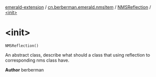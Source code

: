 [emerald-extension](../../index.md) / [cn.berberman.emerald.nmsItem](../index.md) / [NMSReflection](index.md) / [&lt;init&gt;](.)

# &lt;init&gt;

`NMSReflection()`

An abstract class, describe what should a class that using reflection to corresponding nms class have.

**Author**
berberman

